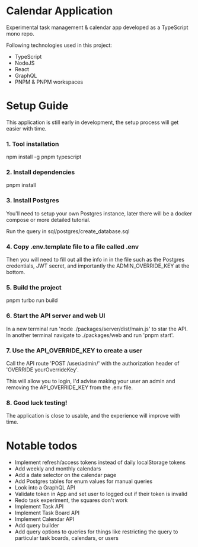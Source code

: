 # Calendar Application
Experimental task management & calendar app developed as a TypeScript mono repo.

Following technologies used in this project:
- TypeScript
- NodeJS
- React
- GraphQL
- PNPM & PNPM workspaces


# Setup Guide
This application is still early in development, the setup process will get easier with time.

### 1. Tool installation
npm install -g pnpm typescript

### 2. Install dependencies
pnpm install

### 3. Install Postgres
You'll need to setup your own Postgres instance, later there will be a docker compose or more detailed tutorial.

Run the query in sql/postgres/create_database.sql

### 4. Copy .env.template file to a file called .env
Then you will need to fill out all the info in in the file such as the Postgres credentials, JWT secret, and importantly the ADMIN_OVERRIDE_KEY at the bottom.

### 5. Build the project
pnpm turbo run build

### 6. Start the API server and web UI
In a new terminal run 'node ./packages/server/dist/main.js' to star the API.
In another terminal navigate to ./packages/web and run 'pnpm start'.


### 7. Use the API_OVERRIDE_KEY to create a user
Call the API route 'POST /user/admin/' with the authorization header of 'OVERRIDE yourOverrideKey'.

This will allow you to login, I'd advise making your user an admin and removing the API_OVERRIDE_KEY from the .env file.

### 8. Good luck testing!
The application is close to usable, and the experience will improve with time.




# Notable todos
- Implement refresh/access tokens instead of daily localStorage tokens
- Add weekly and monthly calendars
- Add a date selector on the calendar page
- Add Postgres tables for enum values for manual queries
- Look into a GraphQL API
- Validate token in App and set user to logged out if their token is invalid
- Redo task experiment, the squares don't work
- Implement Task API
- Implement Task Board API
- Implement Calendar API
- Add query builder
- Add query options to queries for things like restricting the query to particular task boards, calendars, or users